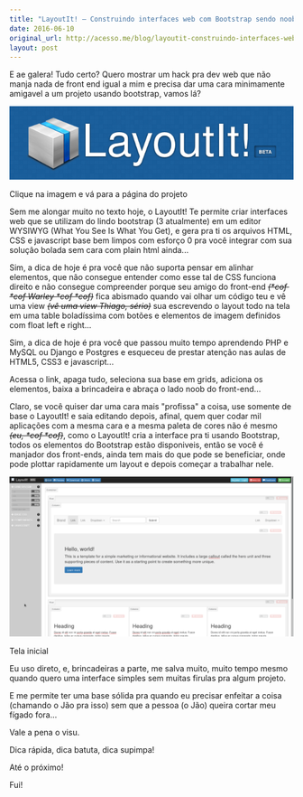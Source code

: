 ```yaml
---
title: "LayoutIt! – Construindo interfaces web com Bootstrap sendo noob em front-end igual a mim."
date: 2016-06-10
original_url: http://acesso.me/blog/layoutit-construindo-interfaces-web-com-bootstrap-sendo-noob-em-front-end-igual-mim/
layout: post
---
```


E ae galera! Tudo certo? Quero mostrar um hack pra dev web que não manja nada de front end igual a mim e precisa dar uma cara minimamente amigavel a um projeto usando bootstrap, vamos lá?

[![Captura de tela_2016-06-10_19-57-10](/assets/images/Captura-de-tela_2016-06-10_19-57-10.png)](https://web.archive.org/web/20181010043121/http://www.layoutit.com/)

Clique na imagem e vá para a página do projeto

Sem me alongar muito no texto hoje, o LayoutIt! Te permite criar interfaces web que se utilizam do lindo bootstrap (3 atualmente) em um editor WYSIWYG (What You See Is What You Get), e gera pra ti os arquivos HTML, CSS e javascript base bem limpos com esforço 0 pra você integrar com sua solução bolada sem cara com plain html ainda...

Sim, a dica de hoje é pra você que não suporta pensar em alinhar elementos, que não consegue entender como esse tal de CSS funciona direito e não consegue compreender porque seu amigo do front-end *~~(\*cof  \*cof Warley \*cof \*cof)~~* fica abismado quando vai olhar um código teu e vê uma view *~~(vê uma view Thiago, sério)~~* sua escrevendo o layout todo na tela em uma table boladíssima com botões e elementos de imagem definidos com float left e right...

Sim, a dica de hoje é pra você que passou muito tempo aprendendo PHP e MySQL ou Django e Postgres e esqueceu de prestar atenção nas aulas de HTML5, CSS3 e javascript...

Acessa o link, apaga tudo, seleciona sua base em grids, adiciona os elementos, baixa a brincadeira e abraça o lado noob do front-end...

Claro, se você quiser dar uma cara mais "profissa" a coisa, use somente de base o LayoutIt! e saia editando depois, afinal, quem quer codar mil aplicações com a mesma cara e a mesma paleta de cores não é mesmo ~~*(eu, \*cof \*cof)*~~, como o LayoutIt! cria a interface pra ti usando Bootstrap, todos os elementos do Bootstrap estão disponiveis, então se você é manjador dos front-ends, ainda tem mais do que pode se beneficiar, onde pode plottar rapidamente um layout e depois começar a trabalhar nele.

![Tela inicial](/assets/images/Captura-de-tela_2016-06-10_20-05-05-1024x576.png)

Tela inicial

Eu uso direto, e, brincadeiras a parte, me salva muito, muito tempo mesmo quando quero uma interface simples sem muitas firulas pra algum projeto.

E me permite ter uma base sólida pra quando eu precisar enfeitar a coisa (chamando o Jão pra isso) sem que a pessoa (o Jão) queira cortar meu fígado fora...

Vale a pena o visu.

Dica rápida, dica batuta, dica supimpa!

Até o próximo!

Fui!